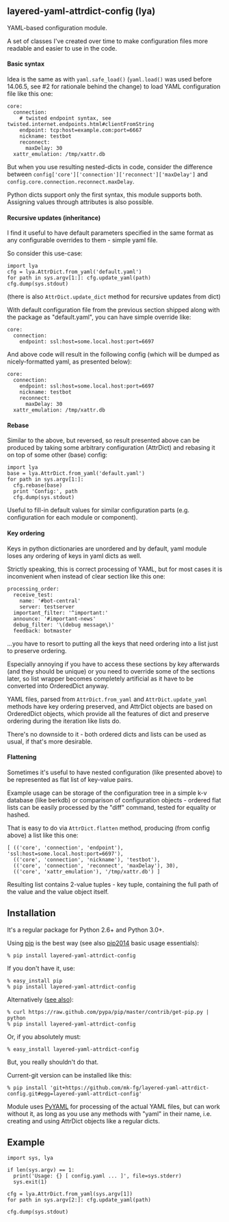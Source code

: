 layered-yaml-attrdict-config (lya)
--------------------

YAML-based configuration module.

A set of classes I've created over time to make configuration files more
readable and easier to use in the code.


#### Basic syntax

Idea is the same as with `yaml.safe_load()` (`yaml.load()` was used before
14.06.5, see #2 for rationale behind the change) to load YAML configuration file
like this one:

	core:
	  connection:
	    # twisted endpoint syntax, see twisted.internet.endpoints.html#clientFromString
	    endpoint: tcp:host=example.com:port=6667
	    nickname: testbot
	    reconnect:
	      maxDelay: 30
	  xattr_emulation: /tmp/xattr.db

But when you use resulting nested-dicts in code, consider the difference between
`config['core']['connection']['reconnect']['maxDelay']` and
`config.core.connection.reconnect.maxDelay`.

Python dicts support only the first syntax, this module supports both.
Assigning values through attributes is also possible.


#### Recursive updates (inheritance)

I find it useful to have default parameters specified in the same format as any
configurable overrides to them - simple yaml file.

So consider this use-case:

	import lya
	cfg = lya.AttrDict.from_yaml('default.yaml')
	for path in sys.argv[1:]: cfg.update_yaml(path)
	cfg.dump(sys.stdout)

(there is also `AttrDict.update_dict` method for recursive updates from dict)

With default configuration file from the previous section shipped along with the
package as "default.yaml", you can have simple override like:

	core:
	  connection:
	    endpoint: ssl:host=some.local.host:port=6697

And above code will result in the following config (which will be dumped as
nicely-formatted yaml, as presented below):

	core:
	  connection:
	    endpoint: ssl:host=some.local.host:port=6697
	    nickname: testbot
	    reconnect:
	      maxDelay: 30
	  xattr_emulation: /tmp/xattr.db


#### Rebase

Similar to the above, but reversed, so result presented above can be produced by
taking some arbitrary configuration (AttrDict) and rebasing it on top of some
other (base) config:

	import lya
	base = lya.AttrDict.from_yaml('default.yaml')
	for path in sys.argv[1:]:
	  cfg.rebase(base)
	  print 'Config:', path
	  cfg.dump(sys.stdout)

Useful to fill-in default values for similar configuration parts
(e.g. configuration for each module or component).


#### Key ordering

Keys in python dictionaries are unordered and by default, yaml module loses any
ordering of keys in yaml dicts as well.

Strictly speaking, this is correct processing of YAML, but for most cases it is
inconvenient when instead of clear section like this one:

	processing_order:
	  receive_test:
	    name: '#bot-central'
	    server: testserver
	  important_filter: '^important:'
	  announce: '#important-news'
	  debug_filter: '\(debug message\)'
	  feedback: botmaster

...you have to resort to putting all the keys that need ordering into a list
just to preserve ordering.

Especially annoying if you have to access these sections by key afterwards (and
they should be unique) or you need to override some of the sections later, so
list wrapper becomes completely artificial as it have to be converted into
OrderedDict anyway.

YAML files, parsed from `AttrDict.from_yaml` and `AttrDict.update_yaml` methods
have key ordering preserved, and AttrDict objects are based on OrderedDict
objects, which provide all the features of dict and preserve ordering during the
iteration like lists do.

There's no downside to it - both ordered dicts and lists can be used as usual,
if that's more desirable.


#### Flattening

Sometimes it's useful to have nested configuration (like presented above) to be
represented as flat list of key-value pairs.

Example usage can be storage of the configuration tree in a simple k-v database
(like berkdb) or comparison of configuration objects - ordered flat lists can be
easily processed by the "diff" command, tested for equality or hashed.

That is easy to do via `AttrDict.flatten` method, producing (from config above)
a list like this one:

	[ (('core', 'connection', 'endpoint'), 'ssl:host=some.local.host:port=6697'),
	  (('core', 'connection', 'nickname'), 'testbot'),
	  (('core', 'connection', 'reconnect', 'maxDelay'), 30),
	  (('core', 'xattr_emulation'), '/tmp/xattr.db') ]

Resulting list contains 2-value tuples - key tuple, containing the full path of
the value and the value object itself.



Installation
--------------------

It's a regular package for Python 2.6+ and Python 3.0+.

Using [pip](http://pip-installer.org/) is the best way (see also
[pip2014](http://pip2014.com/) basic usage essentials):

	% pip install layered-yaml-attrdict-config

If you don't have it, use:

	% easy_install pip
	% pip install layered-yaml-attrdict-config

Alternatively ([see also](http://www.pip-installer.org/en/latest/installing.html)):

	% curl https://raw.github.com/pypa/pip/master/contrib/get-pip.py | python
	% pip install layered-yaml-attrdict-config

Or, if you absolutely must:

	% easy_install layered-yaml-attrdict-config

But, you really shouldn't do that.

Current-git version can be installed like this:

	% pip install 'git+https://github.com/mk-fg/layered-yaml-attrdict-config.git#egg=layered-yaml-attrdict-config'

Module uses [PyYAML](http://pyyaml.org/) for processing of the actual YAML
files, but can work without it, as long as you use any methods with "yaml" in
their name, i.e. creating and using AttrDict objects like a regular dicts.


Example
--------------------

	import sys, lya

	if len(sys.argv) == 1:
	  print('Usage: {} [ config.yaml ... ]', file=sys.stderr)
	  sys.exit(1)

	cfg = lya.AttrDict.from_yaml(sys.argv[1])
	for path in sys.argv[2:]: cfg.update_yaml(path)

	cfg.dump(sys.stdout)
